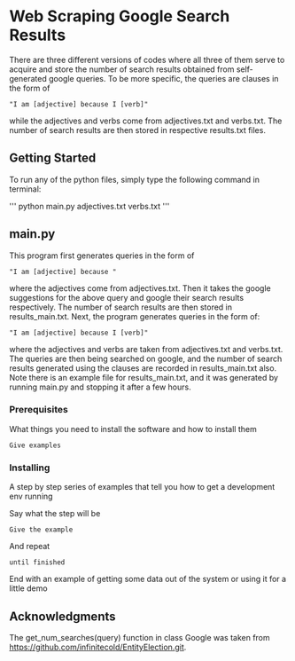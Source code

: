 # Web Scraping Google Search Results

There are three different versions of codes where all three of them serve to acquire and store the number of search results obtained from self-generated google queries. To be more specific, the queries are clauses in the form of 

```
"I am [adjective] because I [verb]" 
```

while the adjectives and verbs come from adjectives.txt and verbs.txt. The number of search results are then stored in respective results.txt files.

## Getting Started

To run any of the python files, simply type the following command in terminal:

'''
python main.py adjectives.txt verbs.txt
'''

## main.py

This program first generates queries in the form of

```
"I am [adjective] because "
```

where the adjectives come from adjectives.txt. Then it takes the google suggestions for the above query and google their search results respectively. The number of search results are then stored in results_main.txt. Next, the program generates queries in the form of:

```
"I am [adjective] because I [verb]" 
```

where the adjectives and verbs are taken from adjectives.txt and verbs.txt. The queries are then being searched on google, and the number of search results generated using the clauses are recorded in results_main.txt also. Note there is an example file for results_main.txt, and it was generated by running main.py and stopping it after a few hours.

### Prerequisites

What things you need to install the software and how to install them

```
Give examples
```

### Installing

A step by step series of examples that tell you how to get a development env running

Say what the step will be

```
Give the example
```

And repeat

```
until finished
```

End with an example of getting some data out of the system or using it for a little demo


## Acknowledgments

The get_num_searches(query) function in class Google was taken from https://github.com/infinitecold/EntityElection.git.
